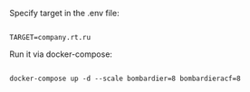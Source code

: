 Specify target in the .env file:

```dotenv

TARGET=company.rt.ru

```

Run it via docker-compose:

```shell

docker-compose up -d --scale bombardier=8 bombardieracf=8

```